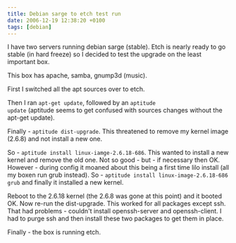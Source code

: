 ```yaml
---
title: Debian sarge to etch test run
date: 2006-12-19 12:38:20 +0100
tags: [debian]
---
```


I have two servers running debian sarge (stable). Etch is nearly ready to go stable (in hard freeze) so I decided to test the upgrade on the least important box.

This box has apache, samba, gnump3d (music).

First I switched all the apt sources over to etch.

Then I ran <code>apt-get update</code>, followed by an <code>aptitude update</code> (aptitude seems to get confused with sources changes without the apt-get update).

Finally - <code>aptitude dist-upgrade</code>. This threatened to remove my kernel image (2.6.8) and not install a new one.

So - <code>aptitude install linux-iamge-2.6.18-686</code>. This wanted to install a new kernel and remove the old one. Not so good - but - if necessary then OK. However - during config it moaned about this being a first time lilo install (all my boxen run grub instead). So - <code>aptitude install linux-image-2.6.18-686 grub</code> and finally it installed a new kernel.

Reboot to the 2.6.18 kernel (the 2.6.8 was gone at this point) and it booted OK. Now re-run the dist-upgrade. This worked for all packages except ssh. That had problems - couldn't install openssh-server and openssh-client. I had to purge ssh and then install these two packages to get them in place.

Finally - the box is running etch.

